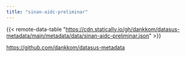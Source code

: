 ```yaml
---
title: "sinan-aidc-preliminar"
---
```


{{< remote-data-table "https://cdn.statically.io/gh/dankkom/datasus-metadata/main/metadata/data/sinan-aidc-preliminar.json" >}}

https://github.com/dankkom/datasus-metadata
